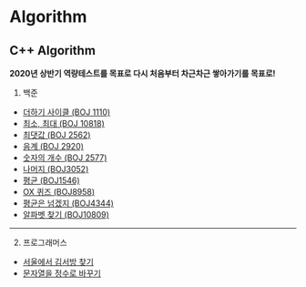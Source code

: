# Algorithm
C++ Algorithm
--
**2020년 상반기 역량테스트를 목표로 다시 처음부터 차근차근 쌓아가기를 목표로!**

1. 백준 
- [더하기 사이클 (BOJ 1110)](https://github.com/danielkang1003/Algorithm/blob/master/boj1110.cpp)
- [최소, 최대 (BOJ 10818)](https://github.com/danielkang1003/Algorithm/blob/master/boj10818.cpp)
- [최댓값 (BOJ 2562)](https://github.com/danielkang1003/Algorithm/blob/master/boj2562.cpp)
- [음계 (BOJ 2920)](https://github.com/danielkang1003/Algorithm/blob/master/boj2920.cpp)
- [숫자의 개수 (BOJ 2577)](https://github.com/danielkang1003/Algorithm/blob/master/boj2577.cpp)
- [나머지 (BOJ3052)](https://github.com/danielkang1003/Algorithm/blob/master/boj3052.cpp)
- [평균 (BOJ1546)](https://github.com/danielkang1003/Algorithm/blob/master/boj1546.cpp)
- [OX 퀴즈 (BOJ8958)](https://github.com/danielkang1003/Algorithm/blob/master/boj8958.cpp)
- [평균은 넘겠지 (BOJ4344)](https://github.com/danielkang1003/Algorithm/blob/master/boj4344.cpp)
- [알파벳 찾기 (BOJ10809)](https://github.com/danielkang1003/Algorithm/blob/master/boj10809.cpp)
---

2. 프로그래머스
- [서울에서 김서방 찾기](https://github.com/danielkang1003/Algorithm/blob/master/%EC%84%9C%EC%9A%B8%EC%97%90%EC%84%9C%20%EA%B9%80%EC%84%9C%EB%B0%A9%EC%B0%BE%EA%B8%B0.cpp)
- [문자열을 정수로 바꾸기](https://github.com/danielkang1003/Algorithm/blob/master/%EB%AC%B8%EC%9E%90%EC%97%B4%EC%9D%84%20%EC%A0%95%EC%88%98%EB%A1%9C%20%EB%B0%94%EA%BE%B8%EA%B8%B0.cpp)
